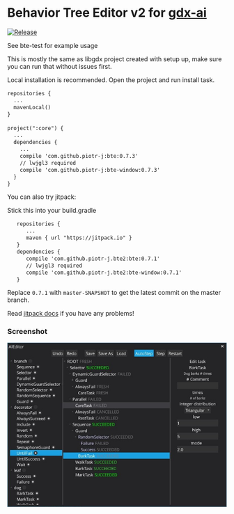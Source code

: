 # Behavior Tree Editor v2 for [gdx-ai](https://github.com/libgdx/gdx-ai)

[![Release](https://jitpack.io/v/piotr-j/bte2.svg)](https://jitpack.io/#piotr-j/bte2)



See bte-test for example usage

This is mostly the same as libgdx project created with setup up, make sure you can run that without issues first.

Local installation is recommended. Open the project and run install task.
```
repositories { 
  ...
  mavenLocal()
}
   
project(":core") {
  ...
  dependencies {
    ...
    compile 'com.github.piotr-j:bte:0.7.3'
    // lwjgl3 required
    compile 'com.github.piotr-j:bte-window:0.7.3'
  }
}
```



You can also try jitpack:

Stick this into your build.gradle
````
   repositories { 
      ...
      maven { url "https://jitpack.io" }
   }
   dependencies {
      compile 'com.github.piotr-j.bte2:bte:0.7.1'
      // lwjgl3 required
      compile 'com.github.piotr-j.bte2:bte-window:0.7.1'
   }
````
Replace `0.7.1` with `master-SNAPSHOT` to get the latest commit on the master branch.

Read [jitpack docs](https://jitpack.io/docs/) if you have any problems!

### Screenshot
![editor screenshot](extras/bte.jpg)
